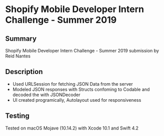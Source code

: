 # Shopify Mobile Developer Intern Challenge - Summer 2019

## Summary
Shopify Mobile Developer Intern Challenge - Summer 2019 submission by Reid Nantes 

## Description 
* Used URLSession for fetching JSON Data from the server
* Modeled JSON responses with Structs confoming to Codable and decoded the with JSONDecoder
* UI created programically, Autolayout used for responsiveness

## Testing
Tested on macOS Mojave (10.14.2) with Xcode 10.1 and Swift 4.2
